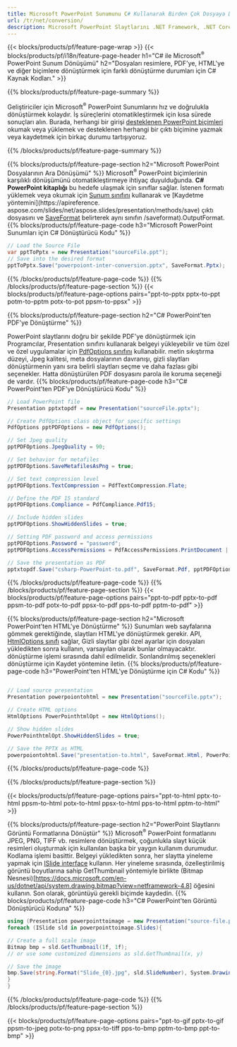 ```yaml
---
title: Microsoft PowerPoint Sunumunu C# Kullanarak Birden Çok Dosyaya Dönüştürme
url: /tr/net/conversion/
description: Microsoft PowerPoint Slaytlarını .NET Framework, .NET Core, Windows Azure, Mono veya Xamarin Platformlarında PDF, HTML ve görüntü formatları dahil olmak üzere farklı dosyalara dönüştürün.
---
```


{{< blocks/products/pf/feature-page-wrap >}}
{{< blocks/products/pf/i18n/feature-page-header h1="C# ile Microsoft<sup>®</sup> PowerPoint Sunum Dönüşümü" h2="Dosyaları resimlere, PDF'ye, HTML'ye ve diğer biçimlere dönüştürmek için farklı dönüştürme durumları için C# Kaynak Kodları." >}}

{{% blocks/products/pf/feature-page-summary %}}

Geliştiriciler için Microsoft<sup>®</sup> PowerPoint Sunumlarını hız ve doğrulukla dönüştürmek kolaydır. İş süreçlerini otomatikleştirmek için kısa sürede sonuçları alın. Burada, herhangi bir girişi [desteklenen PowerPoint biçimleri](https://docs.aspose.com/slides/net/supported-file-formats/) okumak veya yüklemek ve desteklenen herhangi bir çıktı biçimine yazmak veya kaydetmek için birkaç durumu tartışıyoruz. 

{{% /blocks/products/pf/feature-page-summary  %}}

{{% blocks/products/pf/feature-page-section  h2="Microsoft PowerPoint Dosyalarının Ara Dönüşümü" %}}
Microsoft<sup>®</sup> PowerPoint biçimlerinin karşılıklı dönüşümünü otomatikleştirmeye ihtiyaç duyulduğunda. **C# PowerPoint kitaplığı** bu hedefe ulaşmak için sınıflar sağlar. İstenen formatı yüklemek veya okumak için [Sunum sınıfını](https://apireference.aspose.com/net/slides/aspose.slides/presentation) kullanarak ve [Kaydetme yöntemini](https://apireference. aspose.com/slides/net/aspose.slides/presentation/methods/save) çıktı dosyasını ve [SaveFormat](https://apireference.aspose.com/slides/net/aspose.slides.export) belirterek aynı sınıfın /saveformat).OutputFormat. 
{{% blocks/products/pf/feature-page-code h3="Microsoft PowerPoint Sunumları için C# Dönüştürücü Kodu" %}}

```cs
// Load the Source File
var pptToPptx = new Presentation("sourceFile.ppt");
// Save into the desired format
pptToPptx.Save("powerpoiont-inter-conversion.pptx", SaveFormat.Pptx);   
```
{{% /blocks/products/pf/feature-page-code  %}}
{{% /blocks/products/pf/feature-page-section %}}
{{< blocks/products/pf/feature-page-options pairs="ppt-to-pptx pptx-to-ppt potm-to-pptm potx-to-pot ppsm-to-ppsx" >}}


{{% blocks/products/pf/feature-page-section  h2="C# PowerPoint'ten PDF'ye Dönüştürme" %}}

PowerPoint slaytlarını doğru bir şekilde PDF'ye dönüştürmek için Programcılar, Presentation sınıfını kullanarak belgeyi yükleyebilir ve tüm özel ve özel uygulamalar için [PdfOptions sınıfını](https://apireference.aspose.com/slides/net/aspose.slides.export/pdfoptions) kullanabilir. metin sıkıştırma düzeyi, Jpeg kalitesi, meta dosyalarının davranışı, gizli slaytları dönüştürmenin yanı sıra belirli slaytları seçme ve daha fazlası gibi seçenekler. Hatta dönüştürülen PDF dosyasını parola ile koruma seçeneği de vardır.
{{% blocks/products/pf/feature-page-code h3="C# PowerPoint'ten PDF'ye Dönüştürücü Kodu" %}}

```cs
// Load PowerPoint file
Presentation pptxtopdf = new Presentation("sourceFile.pptx");

// Create PdfOptions class object for specific settings
PdfOptions pptPDFOptions = new PdfOptions();

// Set Jpeg quality
pptPDFOptions.JpegQuality = 90;

// Set behavior for metafiles
pptPDFOptions.SaveMetafilesAsPng = true;

// Set text compression level
pptPDFOptions.TextCompression = PdfTextCompression.Flate;

// Define the PDF 15 standard
pptPDFOptions.Compliance = PdfCompliance.Pdf15;

// Include hidden slides
pptPDFOptions.ShowHiddenSlides = true;

// Setting PDF password and access permissions
pptPDFOptions.Password = "password";
pptPDFOptions.AccessPermissions = PdfAccessPermissions.PrintDocument | PdfAccessPermissions.HighQualityPrint;

// Save the presentation as PDF
pptxtopdf.Save("csharp-PowerPoint-to.pdf", SaveFormat.Pdf, pptPDFOptions);

```
{{% /blocks/products/pf/feature-page-code  %}}
{{% /blocks/products/pf/feature-page-section %}}
{{< blocks/products/pf/feature-page-options pairs="ppt-to-pdf pptx-to-pdf ppsm-to-pdf potx-to-pdf ppsx-to-pdf pps-to-pdf pptm-to-pdf" >}}


{{% blocks/products/pf/feature-page-section  h2="Microsoft PowerPoint'ten HTML'ye Dönüştürme" %}}
Sunumları web sayfalarına gömmek gerektiğinde, slaytları HTML'ye dönüştürmek gerekir. API, [HtmlOptions sınıfı](https://apireference.aspose.com/slides/net/aspose.slides.export/htmloptions) sağlar, Gizli slaytlar gibi özel ayarlar için dosyaları yükledikten sonra kullanın, varsayılan olarak bunlar olmayacaktır. dönüştürme işlemi sırasında dahil edilmelidir. Sonlandırılmış seçenekleri dönüştürme için Kaydet yöntemine iletin.
{{% blocks/products/pf/feature-page-code h3="PowerPoint'ten HTML'ye Dönüştürme için C# Kodu" %}}

```cs

// Load source presentation 
Presentation powerpoiontohtml = new Presentation("sourceFile.pptx");

// Create HTML options
HtmlOptions PowerPointhtmlOpt = new HtmlOptions();

// Show hidden slides
PowerPointhtmlOpt.ShowHiddenSlides = true;

// Save the PPTX as HTML
powerpoiontohtml.Save("presentation-to.html", SaveFormat.Html, PowerPointhtmlOpt); 

```
{{% /blocks/products/pf/feature-page-code %}}

{{% /blocks/products/pf/feature-page-section %}}

{{< blocks/products/pf/feature-page-options pairs="ppt-to-html pptx-to-html ppsm-to-html potx-to-html ppsx-to-html pps-to-html pptm-to-html" >}}

{{% blocks/products/pf/feature-page-section  h2="PowerPoint Slaytlarını Görüntü Formatlarına Dönüştür" %}}
Microsoft<sup>®</sup> PowerPoint formatlarını JPEG, PNG, TIFF vb. resimlere dönüştürmek, çoğunlukla slayt küçük resimleri oluşturmak için kullanılan başka bir yaygın kullanım durumudur. Kodlama işlemi basittir. Belgeyi yükledikten sonra, her slaytta yineleme yapmak için [ISlide interface](https://apireference.aspose.com/net/slides/aspose.slides/islide) kullanın. Her yineleme sırasında, özelleştirilmiş görüntü boyutlarına sahip GetThumbnail yöntemiyle birlikte (Bitmap Nesnesi)[https://docs.microsoft.com/en-us/dotnet/api/system.drawing.bitmap?view=netframework-4.8] öğesini kullanın. Son olarak, görüntüyü gerekli biçimde kaydedin.
{{% blocks/products/pf/feature-page-code h3="C# PowerPoint'ten Görüntü Dönüştürücü Koduna" %}}
```cs
using (Presentation powerpointtoimage = new Presentation("source-file.ppt")){
foreach (ISlide sld in powerpointtoimage.Slides){

// Create a full scale image
Bitmap bmp = sld.GetThumbnail(1f, 1f);
// or use some customized dimensions as sld.GetThumbnail(x, y)

// Save the image
bmp.Save(string.Format("Slide_{0}.jpg", sld.SlideNumber), System.Drawing.Imaging.ImageFormat.Jpeg);
}
}
```
{{% /blocks/products/pf/feature-page-code %}}
{{% /blocks/products/pf/feature-page-section %}}

{{< blocks/products/pf/feature-page-options pairs="ppt-to-gif pptx-to-gif ppsm-to-jpeg potx-to-png ppsx-to-tiff pps-to-bmp pptm-to-bmp ppt-to-bmp" >}}